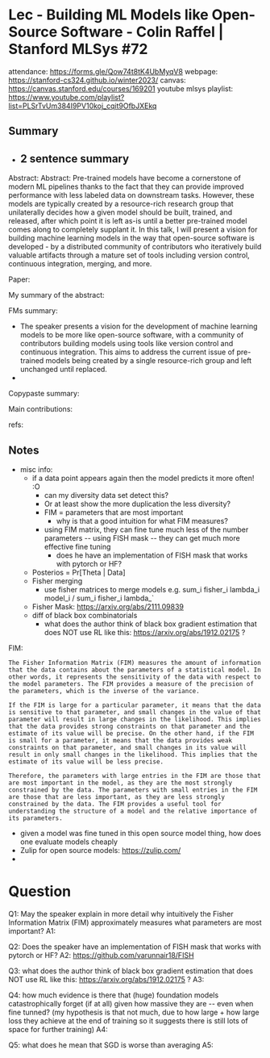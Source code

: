 # Lec - Building ML Models like Open-Source Software - Colin Raffel | Stanford MLSys #72 

attendance: https://forms.gle/Qow74t8tK4UbMyqV8
webpage: https://stanford-cs324.github.io/winter2023/
canvas: https://canvas.stanford.edu/courses/169201
youtube mlsys playlist: https://www.youtube.com/playlist?list=PLSrTvUm384I9PV10koj_cqit9OfbJXEkq

## Summary
- 2 sentence summary
  - 

Abstract:
Abstract:
Pre-trained models have become a cornerstone of modern ML pipelines thanks to the fact that they can provide improved performance with less labeled data on downstream tasks. However, these models are typically created by a resource-rich research group that unilaterally decides how a given model should be built, trained, and released, after which point it is left as-is until a better pre-trained model comes along to completely supplant it. In this talk, I will present a vision for building machine learning models in the way that open-source software is developed - by a distributed community of contributors who iteratively build valuable artifacts through a mature set of tools including version control, continuous integration, merging, and more.

Paper: 

My summary of the abstract:

FMs summary:
- The speaker presents a vision for the development of machine learning models to be more like open-source software, with a community of contributors building models using tools like version control and continuous integration. This aims to address the current issue of pre-trained models being created by a single resource-rich group and left unchanged until replaced.
- 

Copypaste summary:

Main contributions:

refs:

## Notes

- misc info:
  - if a data point appears again then the model predicts it more often! :O
    - can my diversity data set detect this? 
    - Or at least show the more duplication the less diversity?
    - FIM = parameters that are most important
      - why is that a good intuition for what FIM measures?
    - using FIM matrix, they can fine tune much less of the number parameters -- using FISH mask -- they can get much
    more effective fine tuning
      - does he have an implementation of FISH mask that works with pytorch or HF?
  - Posterios = Pr[Theta | Data]
  - Fisher merging
    - use fisher matrices to merge models e.g. sum_i fisher_i lambda_i model_i / sum_i fisher_i lambda_`
  - Fisher Mask: https://arxiv.org/abs/2111.09839
  - diff of black box combinatorials
    - what does the author think of black box gradient estimation that does NOT use RL like this: https://arxiv.org/abs/1912.02175 ?

FIM:
```
The Fisher Information Matrix (FIM) measures the amount of information that the data contains about the parameters of a statistical model. In other words, it represents the sensitivity of the data with respect to the model parameters. The FIM provides a measure of the precision of the parameters, which is the inverse of the variance.

If the FIM is large for a particular parameter, it means that the data is sensitive to that parameter, and small changes in the value of that parameter will result in large changes in the likelihood. This implies that the data provides strong constraints on that parameter and the estimate of its value will be precise. On the other hand, if the FIM is small for a parameter, it means that the data provides weak constraints on that parameter, and small changes in its value will result in only small changes in the likelihood. This implies that the estimate of its value will be less precise.

Therefore, the parameters with large entries in the FIM are those that are most important in the model, as they are the most strongly constrained by the data. The parameters with small entries in the FIM are those that are less important, as they are less strongly constrained by the data. The FIM provides a useful tool for understanding the structure of a model and the relative importance of its parameters.
```

  - given a model was fine tuned in this open source model thing, how does one evaluate models cheaply
  - Zulip for open source models: https://zulip.com/
  - 

# Question

Q1: May the speaker explain in more detail why intuitively the Fisher Information Matrix (FIM) approximately measures 
what parameters are most important?
A1: 

Q2: Does the speaker have an implementation of FISH mask that works with pytorch or HF?
A2: https://github.com/varunnair18/FISH 

Q3: what does the author think of black box gradient estimation that does NOT use RL like this: https://arxiv.org/abs/1912.02175 ?
A3:

Q4: how much evidence is there that (huge) foundation models catastrophically forget (if at all) given how massive they are -- even when fine tunned? (my hypothesis is that not much, due to how large + how large loss they achieve at the end of training so it suggests there is still lots of space for further training)
A4:

Q5: what does he mean that SGD is worse than averaging
A5: